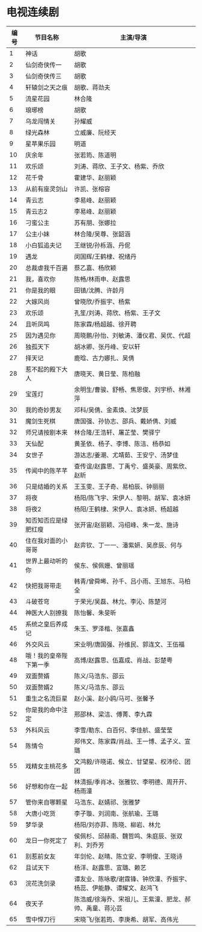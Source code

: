 # 电视连续剧

|编号|节目名称|主演/导演|
|---|---|---|
|1|神话|胡歌|
|2|仙剑奇侠传一|胡歌|
|3|仙剑奇侠传三|胡歌|
|4|轩辕剑之天之痕|胡歌、蒋劲夫|
|5|流星花园|林合隆|
|6|琅琊榜|胡歌|
|7|乌龙闯情关|孙耀威|
|8|绿光森林|立威廉、阮经天|
|9|星苹果乐园|明道|
|10|庆余年|张若筠、陈道明|
|11|欢乐颂|刘涛、蒋欣、王子文、杨紫、乔欣|
|12|花千骨|霍建华、赵丽颖|
|13|从前有座灵剑山|许凯、张榕容|
|14|青云志|李易峰、赵丽颖|
|15|青云志2|李易峰、赵丽颖|
|16|刁蛮公主|苏有朋、张娜拉|
|17|公主小妹|林合隆/吴尊、张韶涵|
|18|小白狐追夫记|王继锐/孙栎涵、丹伲|
|19|遇龙|闵国辉/王鹤棣、祝绪丹|
|20|总裁虐我千百遍|蔡乙嘉、杨欣颖|
|21|我，喜欢你|陈畅/林雨申、赵露思|
|21|你是我的眼|田镇/沈腾、许龄月|
|22|大嫁风尚|曾晓欣/乔振宇、杨紫|
|23|欢乐颂|孔笙/刘涛、蒋欣、杨紫、王子文|
|24|且听凤鸣|陈家霖/杨超越、徐开聘|
|25|因为遇见你|周晓鹏/孙怡、刘敏涛、潘仪君、吴优、代超|
|26|独孤天下|胡冰卿、张丹峰、安以轩|
|27|择天记|鹿晗、古力娜扎、吴倩|
|28|惹不起的殿下大人|唐晓天、黄日莹、陈柏融|
|29|宝莲灯|余明生/曹骏、舒畅、焦恩俊、刘宇桥、林湘萍|
|30|我的奇妙男友|邓科/吴倩、金素焕、沈梦辰|
|31|魔剑生死棋|唐国强、孙协志、邵兵、戴娇倩、刘威|
|32|师兄请按剧本来|林合隆/王浩轩、屠芷莹、樊驿宁|
|33|天仙配|黄圣依、杨子、李博、陈洁、杨恭如|
|34|女世子|游达志/姜潮、尤靖茹、王安宁、汤梦佳|
|35|传闻中的陈芊芊|查传谊/赵露思、丁禹兮、盛英豪、周紫欣、赵盺|
|36|只是结婚的关系|王玉雯、王子奇、易柏辰、钟丽丽|
|37|将夜|杨阳/陈飞宇、宋伊人、黎明、胡军、袁冰妍|
|38|将夜2|杨阳/王鹤棣、宋伊人、袁冰妍、杨超越|
|39|知否知否应是绿肥红瘦|张开宙/赵丽颖、冯绍峰、朱一龙、施诗|
|40|住在我对面的小哥哥|赵弈钦、丁一一、潘紫妍、吴彦辰、何与|
|41|世界上最动听的你|侯东、侯佩姗、曾丽瑶|
|42|快把我哥带走|韩青/曾舜晞、孙千、吕小雨、王旭东、马柏全|
|43|斗破苍穹|于荣光/吴磊、林允、李沁、陈楚河|
|44|神医大人别撩我|陈怡馨、朱旻昕|
|45|系统之皇后养成记|朱玉、罗泽楷、张嘉鑫|
|46|外交风云|宋业明/唐国强、孙维民、郭连文、王伍福|
|48|哦！我的皇帝陛下第一季|高博/赵露思、伍嘉成、肖战、彭楚粤|
|49|双面赘婿|陈义/马浩东、邵云|
|50|双面赘婿2|陈义/马浩东、邵云|
|51|重生之名流巨星|赵小溪、赵小鸥/马可、张馨予|
|52|你是我的命中注定|邢邵林、梁洁、傅菁、李九霖|
|53|外科风云|李雪/勒东、白百何、李佳航、盛莹莹|
|54|陈情令|郑伟文、陈家霖/肖战、王一博、孟子义、宣璐|
|55|戏精女主桃花多|文鸿毅/许晓诺、候立、甘望星、权沛伦、团团|
|56|好想和你在一起|林清振/季肖冰、张雅钦、李明德、周开开、杨雨潼|
|57|管你来自哪颗星|马浩东、赵婧祁、张雅梦|
|58|大唐小吃货|李子璇、刘润南、张航瑜、王璐|
|59|梦华录|杨阳/刘亦菲、陈晓、柳岩、林允|
|60|龙日一你死定了|侯佩杉、邱赫南、魏哲鸣、朱庭辰、张双利、刘乔芳|
|61|别惹前女友|年剑伦、赵晴、陈立安、李明俊、王晓诗|
|62|且试天下|杨洋、赵露思、宣璐、赖艺|
|63|浣花洗剑录|谭友业、陈咏歌/谢霆锋、钟欣潼、乔振宇、杨蕊、伊能静、谭耀文、赵鸿飞|
|64|夜天子|陈浩威/徐海乔、宋祖儿、王紫潼、肥龙、郝帅、禹童、蒋沁芸|
|65|雪中悍刀行|宋晓飞/张若筠、李庚希、胡军、高伟光|
